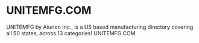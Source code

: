 # UNITEMFG.COM
UNITEMFG by Aiurion Inc., is a US based manufacturing directory covering all 50 states, across 13 categories! UNITEMFG.COM
